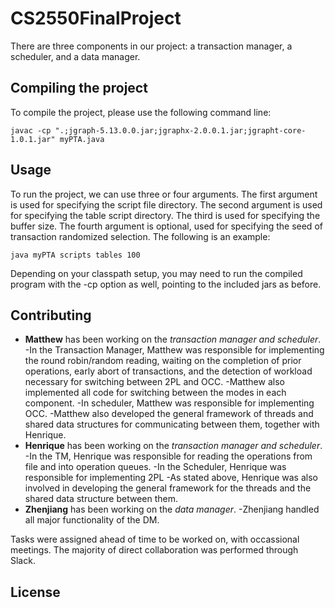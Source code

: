 # CS2550FinalProject

There are three components in our project: a transaction manager, a scheduler, and a data manager.

## Compiling the project

To compile the project, please use the following command line:
      
```
javac -cp ".;jgraph-5.13.0.0.jar;jgraphx-2.0.0.1.jar;jgrapht-core-1.0.1.jar" myPTA.java
```

## Usage

To run the project, we can use three or four arguments. The first argument is used for specifying the script file directory. The second argument is used for specifying the table script directory. The third is used for specifying the buffer size. The fourth argument is optional, used for specifying the seed of transaction randomized selection. The following is an example:

```
java myPTA scripts tables 100
```

Depending on your classpath setup, you may need to run the compiled program with the -cp option as well, pointing to the included jars as before.
## Contributing

* **Matthew** has been working on the *transaction manager and scheduler*. 
-In the Transaction Manager, Matthew was responsible for implementing the round robin/random reading, waiting on the completion of prior operations, early abort of transactions, and the detection of workload necessary for switching between 2PL and OCC.
-Matthew also implemented all code for switching between the modes in each component.
-In scheduler, Matthew was responsible for implementing OCC.
-Matthew also developed the general framework of threads and shared data structures for communicating between them, together with Henrique.
* **Henrique** has been working on the *transaction manager and scheduler*.
-In the TM, Henrique was responsible for reading the operations from file and into operation queues.
-In the Scheduler, Henrique was responsible for implementing 2PL 
-As stated above, Henrique was also involved in developing the general framework for the threads and the shared data structure between them.
* **Zhenjiang** has been working on the *data manager*.
-Zhenjiang handled all major functionality of the DM.

Tasks were assigned ahead of time to be worked on, with occassional meetings. The majority of direct collaboration was performed through Slack.

## License


